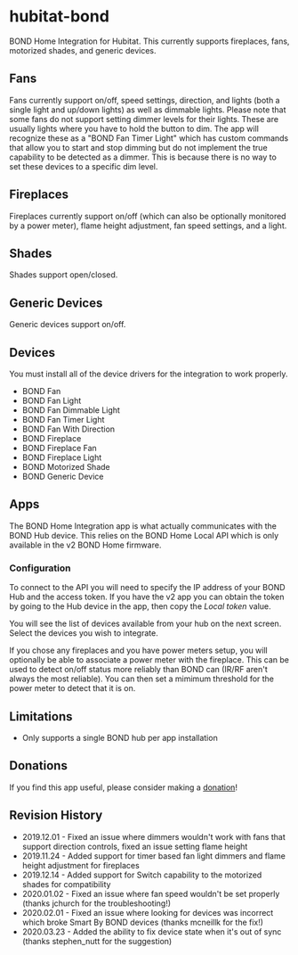 # hubitat-bond
BOND Home Integration for Hubitat. This currently supports fireplaces, fans, motorized shades, and generic devices.
 
## Fans
Fans currently support on/off, speed settings, direction, and lights (both a single light and up/down lights) as well as dimmable lights. Please note that some fans do not support setting dimmer levels for their lights. These are usually lights where you have to hold the button to dim. The app will recognize these as a "BOND Fan Timer Light" which has custom commands that allow you to start and stop dimming but do not implement the true capability to be detected as a dimmer. This is because there is no way to set these devices to a specific dim level.
 
## Fireplaces
Fireplaces currently support on/off (which can also be optionally monitored by a power meter), flame height adjustment, fan speed settings, and a light.

## Shades
Shades support open/closed.

## Generic Devices
Generic devices support on/off.

## Devices
You must install all of the device drivers for the integration to work properly.
* BOND Fan
* BOND Fan Light
* BOND Fan Dimmable Light
* BOND Fan Timer Light
* BOND Fan With Direction
* BOND Fireplace
* BOND Fireplace Fan
* BOND Fireplace Light
* BOND Motorized Shade
* BOND Generic Device

## Apps
The BOND Home Integration app is what actually communicates with the BOND Hub device. This relies on the BOND Home Local API which is only available in the v2 BOND Home firmware.

### Configuration
To connect to the API you will need to specify the IP address of your BOND Hub and the access token. If you have the v2 app you can obtain the token by going to the Hub device in the app, then copy the _Local token_ value.

You will see the list of devices available from your hub on the next screen. Select the devices you wish to integrate.

If you chose any fireplaces and you have power meters setup, you will optionally be able to associate a power meter with the fireplace. This can be used to detect on/off status more reliably than BOND can (IR/RF aren't always the most reliable). You can then set a mimimum threshold for the power meter to detect that it is on.

## Limitations
* Only supports a single BOND hub per app installation

## Donations
If you find this app useful, please consider making a [donation](https://www.paypal.com/cgi-bin/webscr?cmd=_s-xclick&hosted_button_id=7LBRPJRLJSDDN&source=url)! 

## Revision History
* 2019.12.01 - Fixed an issue where dimmers wouldn't work with fans that support direction controls, fixed an issue setting flame height
* 2019.11.24 - Added support for timer based fan light dimmers and flame height adjustment for fireplaces
* 2019.12.14 - Added support for Switch capability to the motorized shades for compatibility
* 2020.01.02 - Fixed an issue where fan speed wouldn't be set properly (thanks jchurch for the troubleshooting!)
* 2020.02.01 - Fixed an issue where looking for devices was incorrect which broke Smart By BOND devices (thanks mcneillk for the fix!)
* 2020.03.23 - Added the ability to fix device state when it's out of sync (thanks stephen_nutt for the suggestion)